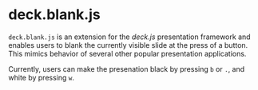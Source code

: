 deck.blank.js
=============

`deck.blank.js` is an extension for the *deck.js* presentation framework and enables users to blank the currently visible slide at the press of a button.
This mimics behavior of several other popular presentation applications.

Currently, users can make the presenation black by pressing `b` or `.`, and white by pressing `w`.
